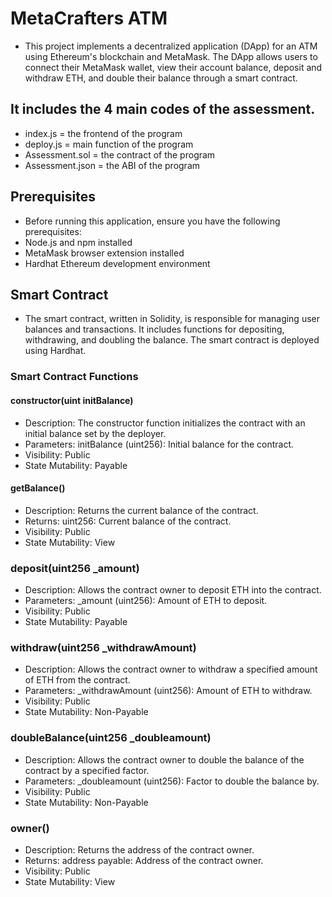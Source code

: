 # MetaCrafters ATM
* This project implements a decentralized application (DApp) for an ATM using Ethereum's blockchain and MetaMask. The DApp allows users to connect their MetaMask wallet, view their account balance, deposit and withdraw ETH, and double their balance through a smart contract.

## It includes the 4 main codes of the assessment.
* index.js = the frontend of the program
* deploy.js = main function of the program
* Assessment.sol = the contract of the program
* Assessment.json = the ABI of the program

## Prerequisites
* Before running this application, ensure you have the following prerequisites:
* Node.js and npm installed
* MetaMask browser extension installed
* Hardhat Ethereum development environment

## Smart Contract
* The smart contract, written in Solidity, is responsible for managing user balances and transactions. It includes functions for depositing, withdrawing, and doubling the balance. The smart contract is deployed using Hardhat.

### Smart Contract Functions
#### constructor(uint initBalance)
* Description: The constructor function initializes the contract with an initial balance set by the deployer.
* Parameters: initBalance (uint256): Initial balance for the contract.
* Visibility: Public
* State Mutability: Payable
#### getBalance()
* Description: Returns the current balance of the contract.
* Returns: uint256: Current balance of the contract.
* Visibility: Public
* State Mutability: View
### deposit(uint256 _amount)
* Description: Allows the contract owner to deposit ETH into the contract.
* Parameters: _amount (uint256): Amount of ETH to deposit.
* Visibility: Public
* State Mutability: Payable
### withdraw(uint256 _withdrawAmount)
* Description: Allows the contract owner to withdraw a specified amount of ETH from the contract.
* Parameters: _withdrawAmount (uint256): Amount of ETH to withdraw.
* Visibility: Public
* State Mutability: Non-Payable
### doubleBalance(uint256 _doubleamount)
* Description: Allows the contract owner to double the balance of the contract by a specified factor.
* Parameters: _doubleamount (uint256): Factor to double the balance by.
* Visibility: Public
* State Mutability: Non-Payable
### owner()
* Description: Returns the address of the contract owner.
* Returns: address payable: Address of the contract owner.
* Visibility: Public
* State Mutability: View

